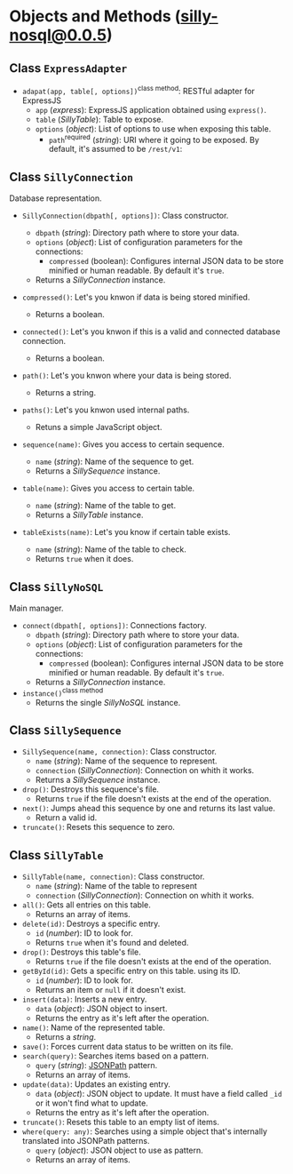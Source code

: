# Objects and Methods (silly-nosql@0.0.5)

## Class `ExpressAdapter`
* `adapat(app, table[, options])`<sup>class method</sup>: RESTful adapter for ExpressJS
    * `app` (_express_): ExpressJS application obtained using `express()`.
    * `table` (_SillyTable_): Table to expose.
    * `options` (_object_): List of options to use when exposing this table.
        * `path`<sup>required</sup> (_string_): URI where it going to be exposed. By default, it's assumed to be `/rest/v1`:

## Class `SillyConnection`
Database representation.
* `SillyConnection(dbpath[, options])`: Class constructor.
    * `dbpath` (_string_): Directory path where to store your data.
    * `options` (_object_): List of configuration parameters for the connections:
        * `compressed` (boolean): Configures internal JSON data to be store
        minified or human readable. By default it's `true`.
    * Returns a _SillyConnection_ instance.
* `compressed()`: Let's you knwon if data is being stored minified.
    * Returns a boolean.
* `connected()`: Let's you knwon if this is a valid and connected database
connection.
    * Returns a boolean.
* `path()`: Let's you knwon where your data is being stored.
    * Returns a string.
* `paths()`: Let's you knwon used internal paths.
    * Retuns a simple JavaScript object.
* `sequence(name)`: Gives you access to certain sequence.
    * `name` (_string_): Name of the sequence to get.
    * Returns a _SillySequence_ instance.
* `table(name)`: Gives you access to certain table.
    * `name` (_string_): Name of the table to get.
    * Returns a _SillyTable_ instance.

* `tableExists(name)`: Let's you know if certain table exists.
    * `name` (_string_): Name of the table to check.
    * Returns `true` when it does.

## Class `SillyNoSQL`
Main manager.
* `connect(dbpath[, options])`: Connections factory.
    * `dbpath` (_string_): Directory path where to store your data.
    * `options` (_object_): List of configuration parameters for the connections:
        * `compressed` (boolean): Configures internal JSON data to be store
        minified or human readable. By default it's `true`.
    * Returns a _SillyConnection_ instance.
* `instance()`<sup>class method</sup>
    * Returns the single _SillyNoSQL_ instance.

## Class `SillySequence`
* `SillySequence(name, connection)`: Class constructor.
    * `name` (_string_): Name of the sequence to represent.
    * `connection` (_SillyConnection_): Connection on whith it works.
    * Returns a _SillySequence_ instance.
* `drop()`: Destroys this sequence's file.
    * Returns `true` if the file doesn't exists at the end of the operation.
* `next()`: Jumps ahead this sequence by one and returns its last value.
    * Return a valid id.
* `truncate()`: Resets this sequence to zero.

## Class `SillyTable`
* `SillyTable(name, connection)`: Class constructor.
    * `name` (_string_): Name of the table to represent
    * `connection` (_SillyConnection_): Connection on whith it works.
* `all()`: Gets all entries on this table.
    * Returns an array of items.
* `delete(id)`: Destroys a specific entry.
    * `id` (_number_): ID to look for.
    * Returns `true` when it's found and deleted.
* `drop()`: Destroys this table's file.
    * Returns `true` if the file doesn't exists at the end of the operation.
* `getById(id)`: Gets a specific entry on this table. using its ID.
    * `id` (_number_): ID to look for.
    * Returns an item or `null` if it doesn't exist.
* `insert(data)`: Inserts a new entry.
    * `data` (_object_): JSON object to insert.
    * Returns the entry as it's left after the operation.
* `name()`: Name of the represented table.
    * Returns a _string_.
* `save()`: Forces current data status to be written on its file.
* `search(query)`: Searches items based on a pattern.
    * `query` (_string_): [JSONPath](https://www.npmjs.com/package/jsonpath-plus)
      pattern.
    * Returns an array of items.
* `update(data)`: Updates an existing entry.
    * `data` (_object_): JSON object to update. It must have a field called `_id`
    or it won't find what to update.
    * Returns the entry as it's left after the operation.
* `truncate()`: Resets this table to an empty list of items.
* `where(query: any)`: Searches using a simple object that's internally translated
  into JSONPath patterns.
    * `query` (_object_): JSON object to use as pattern.
    * Returns an array of items.
